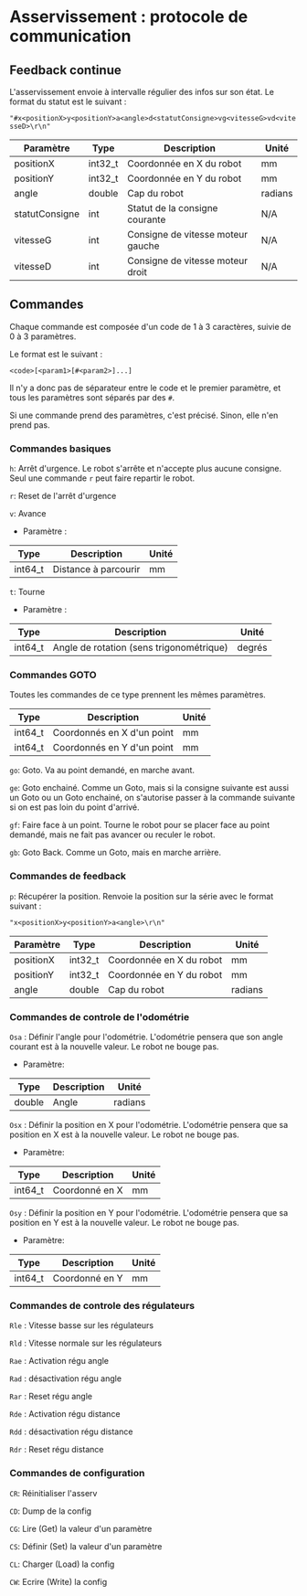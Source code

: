 # Asservissement : protocole de communication

## Feedback continue

L'asservissement envoie à intervalle régulier des infos sur son état.
Le format du statut est le suivant :

`"#x<positionX>y<positionY>a<angle>d<statutConsigne>vg<vitesseG>vd<vitesseD>\r\n"`

| Paramètre      | Type    | Description                       | Unité   |
|----------------|---------|-----------------------------------|---------|
| positionX      | int32_t | Coordonnée en X du robot          | mm      |
| positionY      | int32_t | Coordonnée en Y du robot          | mm      |
| angle          | double  | Cap du robot                      | radians |
| statutConsigne | int     | Statut de la consigne courante    | N/A     |
| vitesseG       | int     | Consigne de vitesse moteur gauche | N/A     |
| vitesseD       | int     | Consigne de vitesse moteur droit  | N/A     |

## Commandes

Chaque commande est composée d'un code de 1 à 3 caractères, suivie
de 0 à 3 paramètres.

Le format est le suivant :

`<code>[<param1>[#<param2>]...]`

Il n'y a donc pas de séparateur entre le code et le premier paramètre,
et tous les paramètres sont séparés par des `#`.

Si une commande prend des paramètres, c'est précisé. Sinon, elle n'en
prend pas.

### Commandes basiques

`h`: Arrêt d'urgence. Le robot s'arrête et n'accepte plus aucune
    consigne. Seul une commande `r` peut faire repartir le robot.

`r`: Reset de l'arrêt d'urgence

`v`: Avance

* Paramètre :

| Type    | Description          | Unité |
|---------|----------------------|-------|
| int64_t | Distance à parcourir | mm    |

`t`: Tourne

* Paramètre :

| Type    | Description                              | Unité  |
|---------|------------------------------------------|--------|
| int64_t | Angle de rotation (sens trigonométrique) | degrés |

### Commandes GOTO

Toutes les commandes de ce type prennent les mêmes paramètres.

| Type    | Description                | Unité |
|---------|----------------------------|-------|
| int64_t | Coordonnés en X d'un point | mm    |
| int64_t | Coordonnés en Y d'un point | mm    |

`go`: Goto. Va au point demandé, en marche avant.

`ge`: Goto enchainé. Comme un Goto, mais si la consigne suivante est
        aussi un Goto ou un Goto enchainé, on s'autorise passer à la
        commande suivante si on est pas loin du point d'arrivé.

`gf`: Faire face à un point. Tourne le robot pour se placer face au
        point demandé, mais ne fait pas avancer ou reculer le robot.

`gb`: Goto Back. Comme un Goto, mais en marche arrière.

### Commandes de feedback

`p`: Récupérer la position. Renvoie la position sur la série avec le
    format suivant :

`"x<positionX>y<positionY>a<angle>\r\n"`

| Paramètre | Type    | Description              | Unité   |
|-----------|---------|--------------------------|---------|
| positionX | int32_t | Coordonnée en X du robot | mm      |
| positionY | int32_t | Coordonnée en Y du robot | mm      |
| angle     | double  | Cap du robot             | radians |

### Commandes de controle de l'odométrie

`Osa` : Définir l'angle pour l'odométrie. L'odométrie pensera que son
    angle courant est à la nouvelle valeur. Le robot ne bouge pas.

* Paramètre:

| Type   | Description | Unité   |
|--------|-------------|---------|
| double | Angle       | radians |

`Osx` : Définir la position en X pour l'odométrie. L'odométrie pensera
    que sa position en X est à la nouvelle valeur. Le robot ne bouge pas.

* Paramètre:

| Type    | Description    | Unité |
|---------|----------------|-------|
| int64_t | Coordonné en X | mm    |

`Osy` : Définir la position en Y pour l'odométrie. L'odométrie pensera
    que sa position en Y est à la nouvelle valeur. Le robot ne bouge pas.

* Paramètre:

| Type    | Description    | Unité |
|---------|----------------|-------|
| int64_t | Coordonné en Y | mm    |

### Commandes de controle des régulateurs

`Rle` : Vitesse basse sur les régulateurs

`Rld` : Vitesse normale sur les régulateurs

`Rae` : Activation régu angle

`Rad` : désactivation régu angle

`Rar` : Reset régu angle

`Rde` : Activation régu distance

`Rdd` : désactivation régu distance

`Rdr` : Reset régu distance

### Commandes de configuration

`CR`: Réinitialiser l'asserv

`CD`: Dump de la config

`CG`: Lire (Get) la valeur d'un paramètre

`CS`: Définir (Set) la valeur d'un paramètre

`CL`: Charger (Load) la config

`CW`: Ecrire (Write) la config
